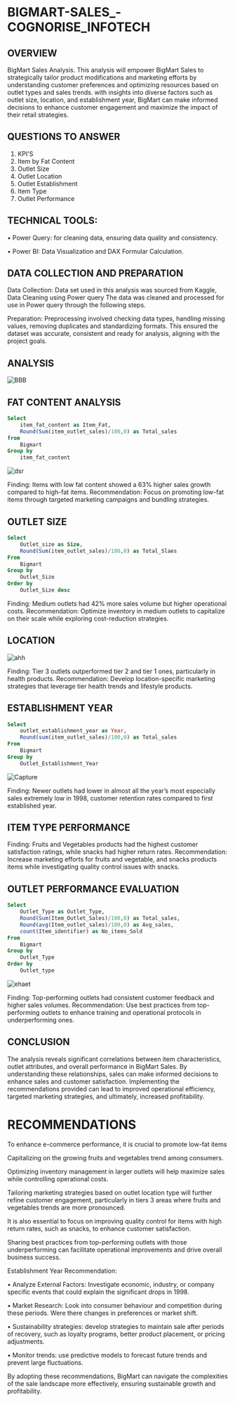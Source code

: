 # BIGMART-SALES_-COGNORISE_INFOTECH
## OVERVIEW
BigMart Sales Analysis. This analysis will empower BigMart Sales to strategically tailor product modifications and marketing efforts by understanding customer preferences and optimizing resources based on outlet types and sales trends. with insights into diverse factors such as outlet size, location, and establishment year, BigMart can make informed decisions to enhance customer engagement and maximize the impact of their retail strategies.
## QUESTIONS TO ANSWER
1.	KPI'S
2.	Item by Fat Content
3.	Outlet Size
4.	Outlet Location
5.	Outlet Establishment
6.	Item Type
7.	Outlet Performance
## TECHNICAL TOOLS:
•	Power Query: for cleaning data, ensuring data quality and consistency.

•	Power BI: Data Visualization and DAX Formular Calculation.

## DATA COLLECTION AND PREPARATION
Data Collection: Data set used in this analysis was sourced from Kaggle, Data Cleaning using Power query The data was cleaned and processed for use in Power query through the following steps.

Preparation: Preprocessing involved checking data types, handling missing values, removing duplicates and standardizing formats. This ensured the dataset was accurate, consistent and ready for analysis, aligning with the project goals. 
## ANALYSIS
![BBB](https://github.com/user-attachments/assets/19f164b7-9918-41b4-a89c-e14e7d73b2ec)

## FAT CONTENT ANALYSIS
```sql
Select
	item_fat_content as Item_Fat,
	Round(Sum(item_outlet_sales)/100,0) as Total_sales
from 
	Bigmart
Group by 
	item_fat_content
```
![dsr](https://github.com/user-attachments/assets/1738b890-feba-4ac4-8cbe-749b139dd5f2)

Finding: Items with low fat content showed a 63% higher sales growth compared to high-fat items. 
Recommendation: Focus on promoting low-fat items through targeted marketing campaigns and bundling strategies.
## OUTLET SIZE
``` sql
Select
	Outlet_size as Size,
	Round(Sum(item_outlet_sales)/100,0) as Total_Slaes
From
	Bigmart
Group by 
	Outlet_Size
Order by
	Outlet_Size desc
```
Finding: Medium outlets had 42% more sales volume but higher operational costs. 
Recommendation: Optimize inventory in medium outlets to capitalize on their scale while exploring cost-reduction strategies.
## LOCATION 
![ahh](https://github.com/user-attachments/assets/57dca043-ac62-4d0a-b71e-d04f29c33cbe)

Finding: Tier 3 outlets outperformed tier 2 and tier 1 ones, particularly in health products. 
Recommendation: Develop location-specific marketing strategies that leverage tier health trends and lifestyle products.
## ESTABLISHMENT YEAR
``` sql
Select
	outlet_establishment_year as Year,
	Round(sum(item_outlet_sales)/100,0) as Total_sales
From 
	Bigmart
Group by 
	Outlet_Establishment_Year
```
![Capture](https://github.com/user-attachments/assets/48cc2d2a-fc0a-4de9-9fd5-0d1c422c57b2)

Finding: Newer outlets had lower in almost all the year’s most especially sales extremely low in 1998, customer retention rates compared to first established year. 
## ITEM TYPE PERFORMANCE
Finding: Fruits and Vegetables products had the highest customer satisfaction ratings, while snacks had higher return rates. 
Recommendation: Increase marketing efforts for fruits and vegetable, and snacks products items while investigating quality control issues with snacks.
## OUTLET PERFORMANCE EVALUATION
``` sql
Select
	Outlet_Type as Outlet_Type,
	Round(Sum(Item_Outlet_Sales)/100,0) as Total_sales,
	Round(avg(Item_outlet_sales)/100,0) as Avg_sales,
	count(Item_identifier) as No_items_Sold
From
	Bigmart
Group by
	Outlet_Type
Order by
	Outlet_type
 ```
![ehaet](https://github.com/user-attachments/assets/7f749893-5847-461f-9861-814046e83ffb)

Finding: Top-performing outlets had consistent customer feedback and higher sales volumes. 
Recommendation: Use best practices from top-performing outlets to enhance training and operational protocols in underperforming ones.
## CONCLUSION
The analysis reveals significant correlations between item characteristics, outlet attributes, and overall performance in BigMart Sales. By understanding these relationships, sales can make informed decisions to enhance sales and customer satisfaction. Implementing the recommendations provided can lead to improved operational efficiency, targeted marketing strategies, and ultimately, increased profitability.
# RECOMMENDATIONS
To enhance e-commerce performance, it is crucial to promote low-fat items

Capitalizing on the growing fruits and vegetables trend among consumers. 

Optimizing inventory management in larger outlets will help maximize sales while controlling operational costs. 

Tailoring marketing strategies based on outlet location type will further refine customer engagement, particularly in tiers 3 areas where fruits and vegetables trends are more pronounced. 

It is also essential to focus on improving quality control for items with high return rates, such as snacks, to enhance customer satisfaction.

Sharing best practices from top-performing outlets with those underperforming can facilitate operational improvements and drive overall business success. 

Establishment Year Recommendation:

•	Analyze External Factors: Investigate economic, industry, or company specific events that could explain the significant drops in 1998.

•	Market Research: Look into consumer behaviour and competition during these periods. Were there changes in preferences or market shift.

•	Sustainability strategies: develop strategies to maintain sale after periods of recovery, such as loyalty programs, better product placement, or pricing adjustments.

•	Monitor trends: use predictive models to forecast future trends and prevent large fluctuations.

By adopting these recommendations, BigMart can navigate the complexities of the sale landscape more effectively, ensuring sustainable growth and profitability.



